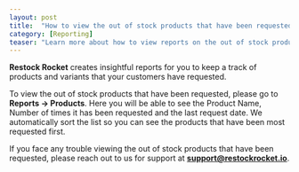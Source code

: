 ```yaml
---
layout: post
title:  "How to view the out of stock products that have been requested?"
category: [Reporting]
teaser: "Learn more about how to view reports on the out of stock products that your customers have requested"
---
```

**Restock Rocket** creates insightful reports for you to keep a track of products and variants that your customers have requested.

To view the out of stock products that have been requested, please go to **Reports -> Products**. Here you will be able to see the Product Name, Number of times it has been requested and the last request date. We automatically sort the list so you can see the products that have been most requested first.

If you face any trouble viewing the out of stock products that have been requested, please reach out to us for support at **support@restockrocket.io**.
